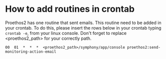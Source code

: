 How to add routines in crontab
==============================

Proethos2 has one routine that sent emails.
This routine need to be added in your crontab. To do this, please insert the rows below in your crontab typing
`crontab -e`, from your linux console. Don't forget to replace <proethos2_path> for your correctly path.

```
00  01  *  *  *  <proethos2_path>/symphony/app/console proethos2:send-monitoring-action-email

```
